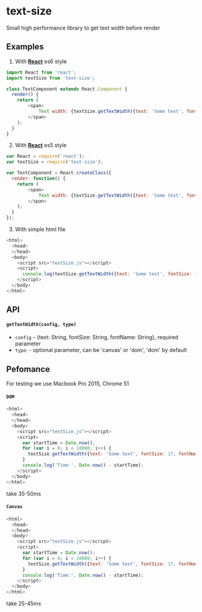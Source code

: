 # text-size
Small high performance library to get text width before render

## Examples
1) With [**React**](https://github.com/facebook/react) es6 style
```js
import React from 'react';
import textSize from 'text-size';

class TextComponent extends React.Component {
  render() {
    return (
        <span>
            Text width: {textSize.getTextWidth({text: 'Some text', fontSize: 17, fontName: 'Arial'})}
        </span>
    );
  }
}
```
2) With [**React**](https://github.com/facebook/react) es5 style
```js
var React = require('react');
var textSize = require('text-size');

var TextComponent = React.createClass({
  render: function() {
    return (
        <span>
            Text width: {textSize.getTextWidth({text: 'Some text', fontSize: 17, fontName: 'Arial'})}
        </span>
    );
  }
});
```
3) With simple html file
```js
<html>
  <head>
  </head>
  <body>
    <script src="textSize.js"></script>
    <script>
      console.log(textSize.getTextWidth({text: 'Some text', fontSize: 17, fontName: 'Arial'}));
    </script>
  </body>
</html>
```
## API
#### `getTextWidth(config, type)`
- `config` - {text: String, fontSize: String, fontName: String}, required parameter
- `type`: - optional parameter, can be 'canvas' or 'dom', 'dom' by default

## Pefomance
For testing we use Macbook Pro 2015, Chrome 51
#### `DOM`
```js
<html>
  <head>
  </head>
  <body>
    <script src="textSize.js"></script>
    <script>
      var startTime = Date.now();
      for (var i = 0; i < 10000; i++) {
        textSize.getTextWidth({text: 'Some text', fontSize: 17, fontName: 'Arial'})
      }
      console.log('Time:', Date.now() - startTime);
    </script>
  </body>
</html>
````
take 35-50ms
#### `Canvas`
```js
<html>
  <head>
  </head>
  <body>
    <script src="textSize.js"></script>
    <script>
      var startTime = Date.now();
      for (var i = 0; i < 10000; i++) {
        textSize.getTextWidth({text: 'Some text', fontSize: 17, fontName: 'Arial'}, 'canvas')
      }
      console.log('Time:', Date.now() - startTime);
    </script>
  </body>
</html>
````
take 25-45ms
